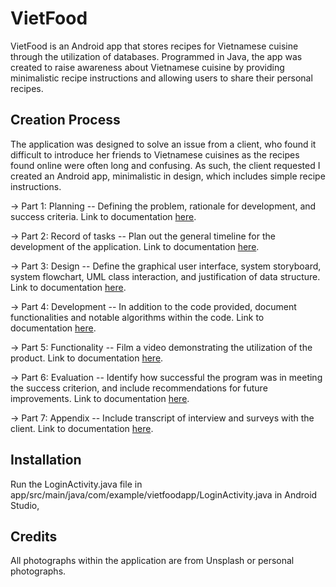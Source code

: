 # VietFood
VietFood is an Android app that stores recipes for Vietnamese cuisine through the utilization of databases. Programmed in Java, the app was created to raise awareness about Vietnamese cuisine by providing minimalistic recipe instructions and allowing users to share their personal recipes.

## Creation Process
The application was designed to solve an issue from a client, who found it difficult to introduce her friends to Vietnamese cuisines as the recipes found online were often long and confusing. As such, the client requested I created an Android app, minimalistic in design, which includes simple recipe instructions. 
  
  → Part 1: Planning -- Defining the problem, rationale for development, and success criteria. Link to documentation [here](https://drive.google.com/file/d/1Arm3wEG6egSRmfzcR7nsQTQvEMTgbFyn/view?usp=share_link).
  
  → Part 2: Record of tasks -- Plan out the general timeline for the development of the application. Link to documentation [here](https://docs.google.com/spreadsheets/d/1438jmc60yZ8WATKhLwyFUdHgVIiW7_MZ/edit?usp=share_link&ouid=101330821966771009685&rtpof=true&sd=true).
  
  → Part 3: Design -- Define the graphical user interface, system storyboard, system flowchart, UML class interaction, and justification of data structure. Link to documentation [here](https://drive.google.com/file/d/1d13xU7pKH70bJd7o2isHXlXHEQT1yoqx/view?usp=share_link).
  
  → Part 4: Development -- In addition to the code provided, document functionalities and notable algorithms within the code. Link to documentation [here](https://drive.google.com/file/d/1kEuhx1F4w5neoiH75izze_5pVVqrMrHA/view?usp=share_link).
  
  → Part 5: Functionality -- Film a video demonstrating the utilization of the product. Link to documentation [here](https://drive.google.com/file/d/1RPXq99bkzUoTswDgIZrumVEP0qKt6ZGN/view?usp=share_link).
  
  → Part 6: Evaluation -- Identify how successful the program was in meeting the success criterion, and include recommendations for future improvements. Link to documentation [here](https://drive.google.com/file/d/1SnLudvq44n1GsjhLxQayz7TPwsSDcXN-/view?usp=share_link).
  
  → Part 7: Appendix -- Include transcript of interview and surveys with the client. Link to documentation [here](https://drive.google.com/file/d/1U_cFFN4pyAuv2eTiPWhQmucSEWJqYBim/view?usp=share_link).

## Installation
Run the LoginActivity.java file in app/src/main/java/com/example/vietfoodapp/LoginActivity.java in Android Studio,

## Credits 
All photographs within the application are from Unsplash or personal photographs. 
